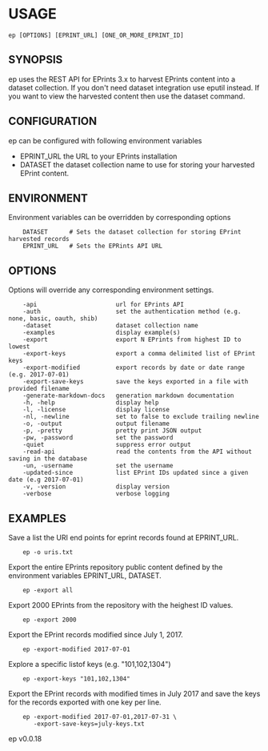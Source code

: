 
# USAGE

	ep [OPTIONS] [EPRINT_URL] [ONE_OR_MORE_EPRINT_ID]

## SYNOPSIS


ep uses the REST API for EPrints 3.x to harvest EPrints content into
a dataset collection. If you don't need dataset integration use eputil 
instead. If you want to view  the harvested content then use the
dataset command.

## CONFIGURATION

ep can be configured with following environment variables

+ EPRINT_URL the URL to your EPrints installation
+ DATASET the dataset collection name to use for storing your harvested EPrint content.


## ENVIRONMENT

Environment variables can be overridden by corresponding options

```
    DATASET      # Sets the dataset collection for storing EPrint harvested records
    EPRINT_URL   # Sets the EPRints API URL
```

## OPTIONS

Options will override any corresponding environment settings.

```
    -api                      url for EPrints API
    -auth                     set the authentication method (e.g. none, basic, oauth, shib)
    -dataset                  dataset collection name
    -examples                 display example(s)
    -export                   export N EPrints from highest ID to lowest
    -export-keys              export a comma delimited list of EPrint keys
    -export-modified          export records by date or date range (e.g. 2017-07-01)
    -export-save-keys         save the keys exported in a file with provided filename
    -generate-markdown-docs   generation markdown documentation
    -h, -help                 display help
    -l, -license              display license
    -nl, -newline             set to false to exclude trailing newline
    -o, -output               output filename
    -p, -pretty               pretty print JSON output
    -pw, -password            set the password
    -quiet                    suppress error output
    -read-api                 read the contents from the API without saving in the database
    -un, -username            set the username
    -updated-since            list EPrint IDs updated since a given date (e.g 2017-07-01)
    -v, -version              display version
    -verbose                  verbose logging
```


## EXAMPLES


Save a list the URI end points for eprint records found at EPRINT_URL.

```shell
	ep -o uris.txt
```

Export the entire EPrints repository public content defined by the
environment variables EPRINT_URL, DATASET.

```shell
    ep -export all
```

Export 2000 EPrints from the repository with the heighest ID values.

```shell
    ep -export 2000
```

Export the EPrint records modified since July 1, 2017.

```shell
    ep -export-modified 2017-07-01
```

Explore a specific listof keys (e.g. "101,102,1304")

```shell
	ep -export-keys "101,102,1304"
```

Export the EPrint records with modified times in July 2017 and
save the keys for the records exported with one key per line. 

```shell
    ep -export-modified 2017-07-01,2017-07-31 \
       -export-save-keys=july-keys.txt 
```

ep v0.0.18
